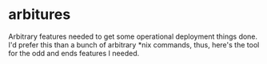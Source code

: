 # arbitures
Arbitrary features needed to get some operational deployment things done. I'd prefer this than a bunch of arbitrary *nix commands, thus, here's the tool for the odd and ends features I needed.
